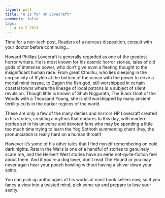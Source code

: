 ```yaml
---
layout: post
title: "H is for HP Lovecraft"
comments: false
tags:
  - A to Z 2013
---
```


Time for a non-tech post. Readers of a nervous disposition, consult with your doctor before continuing…

Howard Phillips Lovecraft is generally regarded as one of the greatest horror writers. He is most known for his cosmic horror stories, tales of old gods of immense power, who don’t give even a fleeting thought to the insignificant human race. From great Cthulhu, who lies sleeping in the corpse city of R’yleh at the bottom of the ocean with the power to drive a mortal mind insane, to Dagon the fish god, still worshipped in certain coastal towns where the lineage of local patrons is a subject of silent revulsion. Though little is known of Shub Niggurath, The Black Goat of the Woods with a Thousand Young, she is still worshipped by many ancient fertility cults in the darker regions of the world.

These are only a few of the many deities and horrors HP Lovecraft created in his stories, creating a mythos that endures to this day, with modern stories set in his universe and devoted fans who may be spending a little too much time trying to learn the Yog Sothoth summoning chant (hey, the pronunciation is really hard on a human throat!)

However it’s some of his other tales that I find myself remembering on cold dark nights. Rats in the Walls is one of a handful of stories to genuinely scare me, and the Herbert West stories have an eerie not-quite-fiction feel about them. And if you’re a dog lover, don’t read The Hound or you may never again hear your pooch howling without having a shiver down your spine.

You can pick up anthologies of his works at most book sellers now, so if you fancy a view into a twisted mind, pick some up and prepare to lose your sanity.
